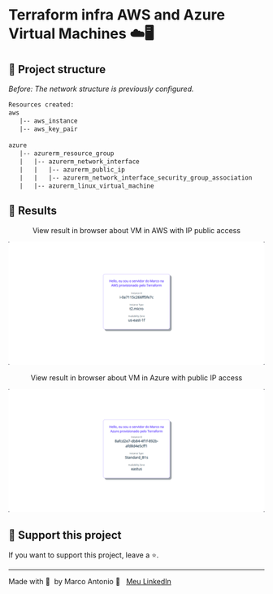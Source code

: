 # Terraform infra AWS and Azure Virtual Machines ☁️🖥️

## 📑 Project structure

*Before:*
*The network structure is previously configured.*
```
Resources created:
aws
   |-- aws_instance
   |-- aws_key_pair
   
azure
   |-- azurerm_resource_group
   |   |-- azurerm_network_interface
   |   |   |-- azurerm_public_ip
   |   |   |-- azurerm_network_interface_security_group_association
   |   |-- azurerm_linux_virtual_machine
```

## 🎯 Results

<p align="center">View result in browser about VM in AWS with IP public access</p>

<div align="center"><img width="600px"  src="https://github.com/mrk-qa/terraform-infra-aws-and-azure-vms/blob/92be9f641492d7768e65e3398251cbe1c9f794c2/assets/view_vm_aws.png">
</div>

<p align="center">View result in browser about VM in Azure with public IP access</p>

<div align="center"><img width="600px"  src="https://github.com/mrk-qa/terraform-infra-aws-and-azure-vms/blob/92be9f641492d7768e65e3398251cbe1c9f794c2/assets/view_vm_azure.png">
</div>

## 🔮 Support this project  

If you want to support this project, leave a ⭐.  

---  

Made with 💙 &nbsp;by Marco Antonio 👋 &nbsp; [Meu LinkedIn](https://www.linkedin.com/in/mrk-silva/)  